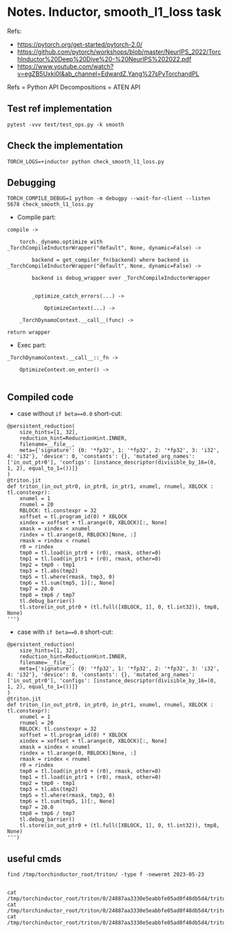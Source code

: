 # Notes. Inductor, smooth_l1_loss task

Refs:
- https://pytorch.org/get-started/pytorch-2.0/
- https://github.com/pytorch/workshops/blob/master/NeurIPS_2022/TorchInductor%20Deep%20Dive%20-%20NeurIPS%202022.pdf
- https://www.youtube.com/watch?v=egZB5Uxki0I&ab_channel=EdwardZ.Yang%27sPyTorchandPL


Refs = Python API
Decompositions = ATEN API

## Test ref implementation
```
pytest -vvv test/test_ops.py -k smooth
```

## Check the implementation

```
TORCH_LOGS=+inductor python check_smooth_l1_loss.py
```


## Debugging

```
TORCH_COMPILE_DEBUG=1 python -m debugpy --wait-for-client --listen 5678 check_smooth_l1_loss.py
```

- Compile part:
```
compile ->

    torch._dynamo.optimize with _TorchCompileInductorWrapper("default", None, dynamic=False) ->

        backend = get_compiler_fn(backend) where backend is _TorchCompileInductorWrapper("default", None, dynamic=False) ->

        backend is debug_wrapper over _TorchCompileInductorWrapper


        _optimize_catch_errors(...) ->

            OptimizeContext(...) ->

    _TorchDynamoContext.__call__(func) ->

return wrapper
```

- Exec part:
```
_TorchDynamoContext.__call__::_fn ->

    OptimizeContext.on_enter() ->


```



## Compiled code


- case without `if beta==0.0` short-cut:
```
@persistent_reduction(
    size_hints=[1, 32],
    reduction_hint=ReductionHint.INNER,
    filename=__file__,
    meta={'signature': {0: '*fp32', 1: '*fp32', 2: '*fp32', 3: 'i32', 4: 'i32'}, 'device': 0, 'constants': {}, 'mutated_arg_names': ['in_out_ptr0'], 'configs': [instance_descriptor(divisible_by_16=(0, 1, 2), equal_to_1=())]}
)
@triton.jit
def triton_(in_out_ptr0, in_ptr0, in_ptr1, xnumel, rnumel, XBLOCK : tl.constexpr):
    xnumel = 1
    rnumel = 20
    RBLOCK: tl.constexpr = 32
    xoffset = tl.program_id(0) * XBLOCK
    xindex = xoffset + tl.arange(0, XBLOCK)[:, None]
    xmask = xindex < xnumel
    rindex = tl.arange(0, RBLOCK)[None, :]
    rmask = rindex < rnumel
    r0 = rindex
    tmp0 = tl.load(in_ptr0 + (r0), rmask, other=0)
    tmp1 = tl.load(in_ptr1 + (r0), rmask, other=0)
    tmp2 = tmp0 - tmp1
    tmp3 = tl.abs(tmp2)
    tmp5 = tl.where(rmask, tmp3, 0)
    tmp6 = tl.sum(tmp5, 1)[:, None]
    tmp7 = 20.0
    tmp8 = tmp6 / tmp7
    tl.debug_barrier()
    tl.store(in_out_ptr0 + (tl.full([XBLOCK, 1], 0, tl.int32)), tmp8, None)
''')
```

- case with `if beta==0.0` short-cut:
```
@persistent_reduction(
    size_hints=[1, 32],
    reduction_hint=ReductionHint.INNER,
    filename=__file__,
    meta={'signature': {0: '*fp32', 1: '*fp32', 2: '*fp32', 3: 'i32', 4: 'i32'}, 'device': 0, 'constants': {}, 'mutated_arg_names': ['in_out_ptr0'], 'configs': [instance_descriptor(divisible_by_16=(0, 1, 2), equal_to_1=())]}
)
@triton.jit
def triton_(in_out_ptr0, in_ptr0, in_ptr1, xnumel, rnumel, XBLOCK : tl.constexpr):
    xnumel = 1
    rnumel = 20
    RBLOCK: tl.constexpr = 32
    xoffset = tl.program_id(0) * XBLOCK
    xindex = xoffset + tl.arange(0, XBLOCK)[:, None]
    xmask = xindex < xnumel
    rindex = tl.arange(0, RBLOCK)[None, :]
    rmask = rindex < rnumel
    r0 = rindex
    tmp0 = tl.load(in_ptr0 + (r0), rmask, other=0)
    tmp1 = tl.load(in_ptr1 + (r0), rmask, other=0)
    tmp2 = tmp0 - tmp1
    tmp3 = tl.abs(tmp2)
    tmp5 = tl.where(rmask, tmp3, 0)
    tmp6 = tl.sum(tmp5, 1)[:, None]
    tmp7 = 20.0
    tmp8 = tmp6 / tmp7
    tl.debug_barrier()
    tl.store(in_out_ptr0 + (tl.full([XBLOCK, 1], 0, tl.int32)), tmp8, None)
''')
```



## useful cmds

```
find /tmp/torchinductor_root/triton/ -type f -newermt 2023-05-23


cat /tmp/torchinductor_root/triton/0/24887aa3330e5eabbfe05ad0f48db5d4/triton_.ttir
cat /tmp/torchinductor_root/triton/0/24887aa3330e5eabbfe05ad0f48db5d4/triton_.ttgir
cat /tmp/torchinductor_root/triton/0/24887aa3330e5eabbfe05ad0f48db5d4/triton_.llir
```